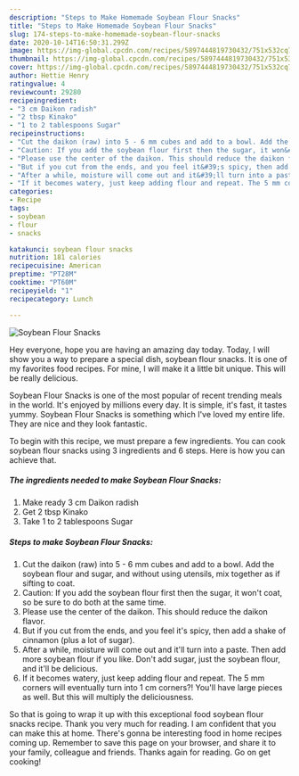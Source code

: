 ```yaml
---
description: "Steps to Make Homemade Soybean Flour Snacks"
title: "Steps to Make Homemade Soybean Flour Snacks"
slug: 174-steps-to-make-homemade-soybean-flour-snacks
date: 2020-10-14T16:50:31.299Z
image: https://img-global.cpcdn.com/recipes/5897444819730432/751x532cq70/soybean-flour-snacks-recipe-main-photo.jpg
thumbnail: https://img-global.cpcdn.com/recipes/5897444819730432/751x532cq70/soybean-flour-snacks-recipe-main-photo.jpg
cover: https://img-global.cpcdn.com/recipes/5897444819730432/751x532cq70/soybean-flour-snacks-recipe-main-photo.jpg
author: Hettie Henry
ratingvalue: 4
reviewcount: 29280
recipeingredient:
- "3 cm Daikon radish"
- "2 tbsp Kinako"
- "1 to 2 tablespoons Sugar"
recipeinstructions:
- "Cut the daikon (raw) into 5 - 6 mm cubes and add to a bowl. Add the soybean flour and sugar, and without using utensils, mix together as if sifting to coat."
- "Caution: If you add the soybean flour first then the sugar, it won&#39;t coat, so be sure to do both at the same time."
- "Please use the center of the daikon. This should reduce the daikon flavor."
- "But if you cut from the ends, and you feel it&#39;s spicy, then add a shake of cinnamon (plus a lot of sugar)."
- "After a while, moisture will come out and it&#39;ll turn into a paste. Then add more soybean flour if you like. Don&#39;t add sugar, just the soybean flour, and it&#39;ll be delicious."
- "If it becomes watery, just keep adding flour and repeat. The 5 mm corners will eventually turn into 1 cm corners?! You&#39;ll have large pieces as well. But this will multiply the deliciousness."
categories:
- Recipe
tags:
- soybean
- flour
- snacks

katakunci: soybean flour snacks 
nutrition: 181 calories
recipecuisine: American
preptime: "PT28M"
cooktime: "PT60M"
recipeyield: "1"
recipecategory: Lunch

---
```



![Soybean Flour Snacks](https://img-global.cpcdn.com/recipes/5897444819730432/751x532cq70/soybean-flour-snacks-recipe-main-photo.jpg)

Hey everyone, hope you are having an amazing day today. Today, I will show you a way to prepare a special dish, soybean flour snacks. It is one of my favorites food recipes. For mine, I will make it a little bit unique. This will be really delicious.

Soybean Flour Snacks is one of the most popular of recent trending meals in the world. It's enjoyed by millions every day. It is simple, it's fast, it tastes yummy. Soybean Flour Snacks is something which I've loved my entire life. They are nice and they look fantastic.




To begin with this recipe, we must prepare a few ingredients. You can cook soybean flour snacks using 3 ingredients and 6 steps. Here is how you can achieve that.

<!--inarticleads1-->

##### The ingredients needed to make Soybean Flour Snacks:

1. Make ready 3 cm Daikon radish
1. Get 2 tbsp Kinako
1. Take 1 to 2 tablespoons Sugar




<!--inarticleads2-->

##### Steps to make Soybean Flour Snacks:

1. Cut the daikon (raw) into 5 - 6 mm cubes and add to a bowl. Add the soybean flour and sugar, and without using utensils, mix together as if sifting to coat.
1. Caution: If you add the soybean flour first then the sugar, it won&#39;t coat, so be sure to do both at the same time.
1. Please use the center of the daikon. This should reduce the daikon flavor.
1. But if you cut from the ends, and you feel it&#39;s spicy, then add a shake of cinnamon (plus a lot of sugar).
1. After a while, moisture will come out and it&#39;ll turn into a paste. Then add more soybean flour if you like. Don&#39;t add sugar, just the soybean flour, and it&#39;ll be delicious.
1. If it becomes watery, just keep adding flour and repeat. The 5 mm corners will eventually turn into 1 cm corners?! You&#39;ll have large pieces as well. But this will multiply the deliciousness.




So that is going to wrap it up with this exceptional food soybean flour snacks recipe. Thank you very much for reading. I am confident that you can make this at home. There's gonna be interesting food in home recipes coming up. Remember to save this page on your browser, and share it to your family, colleague and friends. Thanks again for reading. Go on get cooking!
